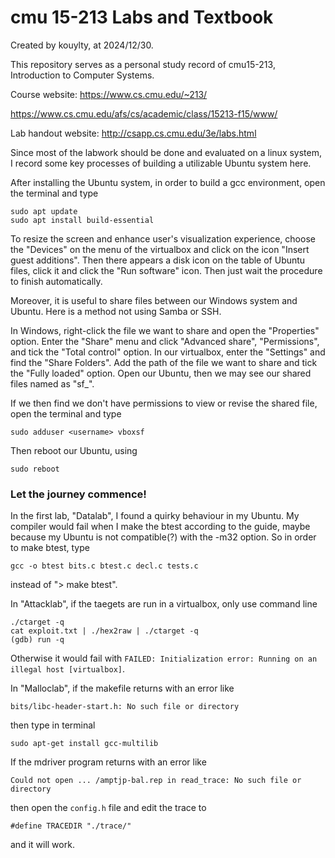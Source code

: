 # cmu 15-213 Labs and Textbook

Created by kouylty, at 2024/12/30.

This repository serves as a personal study record of cmu15-213, Introduction to Computer Systems.

Course website: https://www.cs.cmu.edu/~213/

https://www.cs.cmu.edu/afs/cs/academic/class/15213-f15/www/

Lab handout website: http://csapp.cs.cmu.edu/3e/labs.html

Since most of the labwork should be done and evaluated on a linux system, I record some key processes of building a utilizable Ubuntu system here.

After installing the Ubuntu system, in order to build a gcc environment, open the terminal and type
```
sudo apt update
sudo apt install build-essential
```

To resize the screen and enhance user's visualization experience, choose the "Devices" on the menu of the virtualbox and click on the icon "Insert guest additions". Then there appears a disk icon on the table of Ubuntu files, click it and click the "Run software" icon. Then just wait the procedure to finish automatically.

Moreover, it is useful to share files between our Windows system and Ubuntu. Here is a method not using Samba or SSH.

In Windows, right-click the file we want to share and open the "Properties" option. Enter the "Share" menu and click "Advanced share", "Permissions", and tick the "Total control" option.
In our virtualbox, enter the "Settings" and find the "Share Folders". Add the path of the file we want to share and tick the "Fully loaded" option.
Open our Ubuntu, then we may see our shared files named as "sf_<filename>".

If we then find we don't have permissions to view or revise the shared file, open the terminal and type
```
sudo adduser <username> vboxsf
```

Then reboot our Ubuntu, using
```
sudo reboot
```

### Let the journey commence!

In the first lab, "Datalab", I found a quirky behaviour in my Ubuntu. My compiler would fail when I make the btest according to the guide, maybe because my Ubuntu is not compatible(?) with the -m32 option. So in order to make btest, type
```
gcc -o btest bits.c btest.c decl.c tests.c
```
instead of "> make btest".

In "Attacklab", if the taegets are run in a virtualbox, only use command line

```
./ctarget -q
cat exploit.txt | ./hex2raw | ./ctarget -q
(gdb) run -q
```

Otherwise it would fail with ```FAILED: Initialization error: Running on an illegal host [virtualbox]```.

In "Malloclab", if the makefile returns with an error like

```
bits/libc-header-start.h: No such file or directory
```

then type in terminal

```
sudo apt-get install gcc-multilib
```

If the mdriver program returns with an error like

```
Could not open ... /amptjp-bal.rep in read_trace: No such file or directory
```

then open the ```config.h``` file and edit the trace to 

```
#define TRACEDIR "./trace/"
```

and it will work.
